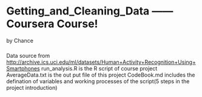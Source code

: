 # Getting_and_Cleaning_Data ——Coursera Course!
  by Chance
#####
  Data source from  http://archive.ics.uci.edu/ml/datasets/Human+Activity+Recognition+Using+Smartphones
  run_analysis.R is the R script of course project
  AverageData.txt is the out put file of this project
  CodeBook.md includes the defination of variables and working processes of the script(5 steps in the project introduction)
